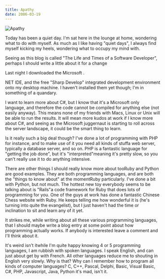 ```yaml
---
title: Apathy
date: 2006-03-19
---
```


![Apathy](https://source.unsplash.com/y7GlIdTUOvo/1600x900)

Today has been a quiet day. I'm sat here in the lounge at home, wondering what to do with myself. As much as I like having "quiet days", I always find myself kicking my heels, wondering what to occupy my mind with.

Seeing as this blog is called "The Life and Times of a Software Developer", perhaps I should write a little about it for a change

Last night I downloaded the Microsoft .

NET IDE, and the free "Sharp Develop" integrated development environment onto my desktop machine. I haven't installed them yet though; I'm in something of a quandary.

I want to learn more about C#, but I know that it's a Microsoft only language, and therefore the code cannot be compiled for anything else (not easily anyway). This means none of my friends with Macs, Linux or Unix will be able to run the results. It will mean more kudos at work if I know more about C#, and seeing as the Microsoft juggernaut is starting to roll across the server landscape, it could be the smart thing to learn.

Is it really such a big deal though? I've done a lot of programming with PHP for instance, and to make use of it you need all kinds of stuffa web server, typically a database server, and so on. PHP is a fantastic language for "getting the job done", but it's "interpreted"meaning it's pretty slow, so you can't really use it to do anything intensive.

There are other things I should really know more about tooRuby and Python are good examples. They are both programming languages, and are both the "things to know about" at the momentRuby particularly. I've done a bit with Python, but not much. The hottest new toy everybody seems to be talking about is "Rails"a code framework for Ruby that does lots of programming for you. One of the guys at work has done a fantastic Chinese Chess website with Ruby. He keeps telling me how wonderful it is (he's turning into quite the evangelist), but I just haven't had the time or inclination to sit and learn any of it yet.

It strikes me, while writing about all these various programming languages, that I should maybe write a blog entry at some point about how programming actually works. If anybody is interested leave a comment and I'll think about it.

It's weird isn't itwhile I'm quite happy knowing 4 or 5 programming languages, I am rubbish with spoken languages. I speak English, and can just about get by with French. All other languages reduce me to shouting in English very slowly. Why is that? Why can I remember how to program all kinds of computer languages? C, C++, Pascal, Delphi, Basic, Visual Basic, C#, PHP, Javascript, Java, Python it's mad, isn't it.
